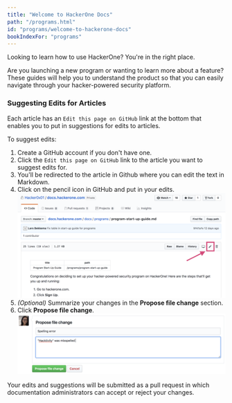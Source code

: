 ```yaml
---
title: "Welcome to HackerOne Docs"
path: "/programs.html"
id: "programs/welcome-to-hackerone-docs"
bookIndexFor: "programs"
---
```


Looking to learn how to use HackerOne? You're in the right place.

Are you launching a new program or wanting to learn more about a feature? These guides will help you to understand the product so that you can easily navigate through your hacker-powered security platform.

### Suggesting Edits for Articles
Each article has an `Edit this page on GitHub` link at the bottom that enables you to put in suggestions for edits to articles.

To suggest edits:
1. Create a GitHub account if you don't have one.
2. Click the `Edit this page on GitHub` link to the article you want to suggest edits for.
3. You'll be redirected to the article in Github where you can edit the text in Markdown.
4. Click on the pencil icon in GitHub and put in your edits.
![welcome-1](./images/welcome-1.png)
5. *(Optional)* Summarize your changes in the **Propose file change** section.
6. Click **Propose file change**.
![welcome-2](./images/welcome-2.png)

Your edits and suggestions will be submitted as a pull request in which documentation administrators can accept or reject your changes.
